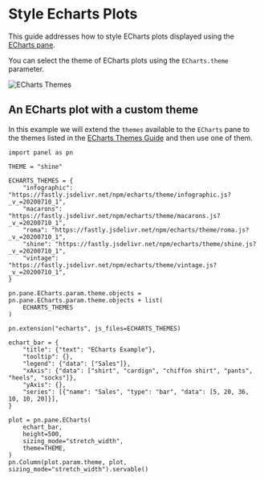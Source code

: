 # Style Echarts Plots

This guide addresses how to style ECharts plots displayed using the [ECharts pane](../../../examples/reference/panes/ECharts.ipynb).

You can select the theme of ECharts plots using the `ECharts.theme` parameter.

![ECharts Themes](https://assets.holoviz.org/panel/gifs/echarts-styles.gif)

## An ECharts plot with a custom theme

In this example we will extend the `themes` available to the `ECharts` pane to the themes listed in the [ECharts Themes Guide](https://echarts.apache.org/en/download-theme.html) and then use one of them.

```{pyodide}
import panel as pn

THEME = "shine"

ECHARTS_THEMES = {
    "infographic": "https://fastly.jsdelivr.net/npm/echarts/theme/infographic.js?_v_=20200710_1",
    "macarons": "https://fastly.jsdelivr.net/npm/echarts/theme/macarons.js?_v_=20200710_1",
    "roma": "https://fastly.jsdelivr.net/npm/echarts/theme/roma.js?_v_=20200710_1",
    "shine": "https://fastly.jsdelivr.net/npm/echarts/theme/shine.js?_v_=20200710_1",
    "vintage": "https://fastly.jsdelivr.net/npm/echarts/theme/vintage.js?_v_=20200710_1",
}

pn.pane.ECharts.param.theme.objects = pn.pane.ECharts.param.theme.objects + list(
    ECHARTS_THEMES
)

pn.extension("echarts", js_files=ECHARTS_THEMES)

echart_bar = {
    "title": {"text": "ECharts Example"},
    "tooltip": {},
    "legend": {"data": ["Sales"]},
    "xAxis": {"data": ["shirt", "cardign", "chiffon shirt", "pants", "heels", "socks"]},
    "yAxis": {},
    "series": [{"name": "Sales", "type": "bar", "data": [5, 20, 36, 10, 10, 20]}],
}

plot = pn.pane.ECharts(
    echart_bar,
    height=500,
    sizing_mode="stretch_width",
    theme=THEME,
)
pn.Column(plot.param.theme, plot, sizing_mode="stretch_width").servable()
```
